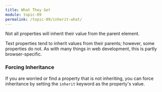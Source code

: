 ```yaml
---
title: What They Get
module: topic-09
permalink: /topic-09/inherit-what/
---
```


<div class="divider-heading"></div>

Not all properties will inherit their value from the parent element.

Text properties tend to inherit values from their parents; however, some properties do not. As with many things in web development, this is partly browser-specific.


### Forcing Inheritance

If you are worried or find a property that is not inheriting, you can force inheritance by setting the `inherit` keyword as the property's value.


<div class="codepen-embed">
  <p data-height="400" data-theme-id="30567" data-slug-hash="EwMNeM" data-default-tab="css,result" data-user="Media-Ed-Online" data-embed-version="2" data-pen-title="[Topic-07] Inheritance, Pt. 2" class="codepen"></p>
</div>
